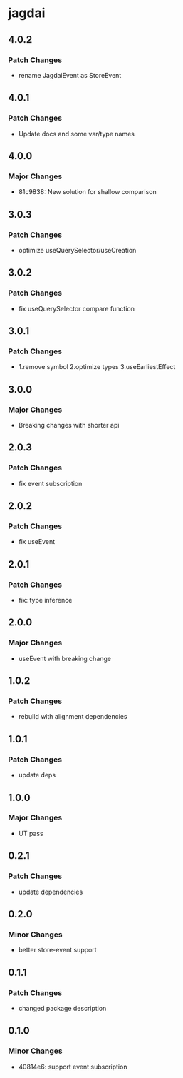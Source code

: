 # jagdai

## 4.0.2

### Patch Changes

- rename JagdaiEvent as StoreEvent

## 4.0.1

### Patch Changes

- Update docs and some var/type names

## 4.0.0

### Major Changes

- 81c9838: New solution for shallow comparison

## 3.0.3

### Patch Changes

- optimize useQuerySelector/useCreation

## 3.0.2

### Patch Changes

- fix useQuerySelector compare function

## 3.0.1

### Patch Changes

- 1.remove symbol 2.optimize types 3.useEarliestEffect

## 3.0.0

### Major Changes

- Breaking changes with shorter api

## 2.0.3

### Patch Changes

- fix event subscription

## 2.0.2

### Patch Changes

- fix useEvent

## 2.0.1

### Patch Changes

- fix: type inference

## 2.0.0

### Major Changes

- useEvent with breaking change

## 1.0.2

### Patch Changes

- rebuild with alignment dependencies

## 1.0.1

### Patch Changes

- update deps

## 1.0.0

### Major Changes

- UT pass

## 0.2.1

### Patch Changes

- update dependencies

## 0.2.0

### Minor Changes

- better store-event support

## 0.1.1

### Patch Changes

- changed package description

## 0.1.0

### Minor Changes

- 40814e6: support event subscription
